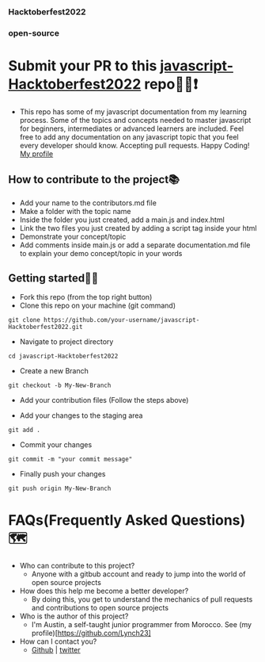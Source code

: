 ### Hacktoberfest2022 
### open-source
# Submit your PR to this [javascript-Hacktoberfest2022](https://github.com/Lynch23/javascript-Hacktoberfest2022) repo🧭🌟❗
- This repo has some of my javascript documentation from my learning process. Some of the topics and concepts needed to master javascript for beginners, intermediates or advanced learners are included. Feel free to add any documentation on any javascript topic that you feel every developer should know. Accepting pull requests. Happy Coding! <br>
[My profile](https://github.com/Lynch23)
## How to contribute to the project📚
- Add your name to the contributors.md file
- Make a folder with the topic name
- Inside the folder you just created, add a main.js and index.html
- Link the two files you just created by adding a script tag inside your html
- Demonstrate your concept/topic
- Add comments inside main.js or add a separate documentation.md file to explain your demo concept/topic in your words
## Getting started🧭📌
- Fork this repo (from the top right button)
- Clone this repo on your machine (git command)
```
git clone https://github.com/your-username/javascript-Hacktoberfest2022.git
```

- Navigate to project directory

```
cd javascript-Hacktoberfest2022
```

- Create a new Branch

```
git checkout -b My-New-Branch
```
- Add your contribution files (Follow the steps above)

- Add your changes to the staging area
```
git add .
```
- Commit your changes
```
git commit -m "your commit message"
```
- Finally push your changes
```
git push origin My-New-Branch
```

# FAQs(Frequently Asked Questions)🗺️
- Who can contribute to this project?
  - Anyone with a gitbub account and ready to jump into the world of open source projects
- How does this help me become a better developer?
  - By doing this, you get to understand the mechanics of pull requests and contributions to open source projects
- Who is the author of this project?
  - I'm Austin, a self-taught junior programmer from Morocco. See (my profile)[https://github.com/Lynch23] 
- How can I contact you?
  - [Github](https://github.com/Lynch23) | [twitter](https://www.twitter.com/a_lynch101)
